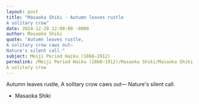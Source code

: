 ```yaml
---
layout: post
title: "Masaoka Shiki - Autumn leaves rustle 
A solitary crow"
date: 2024-12-28 12:00:00 -0000
author: Masaoka Shiki
quote: "Autumn leaves rustle, 
A solitary crow caws out— 
Nature's silent call."
subject: Meiji Period Haiku (1868–1912)
permalink: /Meiji Period Haiku (1868–1912)/Masaoka Shiki/Masaoka Shiki - Autumn leaves rustle 
A solitary crow
---
```


Autumn leaves rustle, 
A solitary crow caws out— 
Nature's silent call.

- Masaoka Shiki
